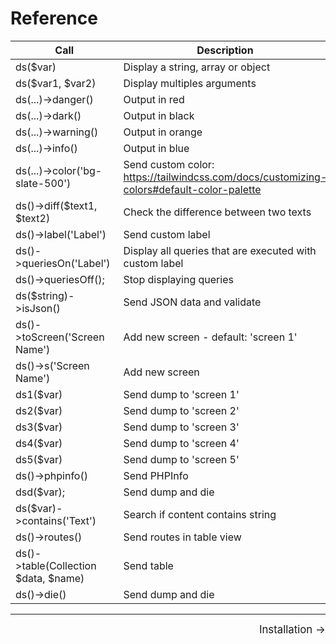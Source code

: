 # Reference

| Call                                 | Description                                                                              |
|--------------------------------------|------------------------------------------------------------------------------------------|
| ds($var)                             | Display a string, array or object                                                        |
| ds($var1, $var2)                     | Display multiples arguments                                                              |
| ds(...)->danger()                    | Output in red                                                                            |
| ds(...)->dark()                      | Output in black                                                                          |
| ds(...)->warning()                   | Output in orange                                                                         |
| ds(...)->info()                      | Output in blue                                                                           |
| ds(...)->color('bg-slate-500')       | Send custom color: https://tailwindcss.com/docs/customizing-colors#default-color-palette |
| ds()->diff($text1, $text2)           | Check the difference between two texts                                                   |
| ds()->label('Label')                 | Send custom label                                                                        |
| ds()->queriesOn('Label')             | Display all queries that are executed with custom label                                  |
| ds()->queriesOff();                  | Stop displaying queries                                                                  |
| ds($string)->isJson()                | Send JSON data and validate                                                              |
| ds()->toScreen('Screen Name')        | Add new screen - default: 'screen 1'                                                     |
| ds()->s('Screen Name')               | Add new screen                                                                           |
| ds1($var)                            | Send dump to 'screen 1'                                                                  |
| ds2($var)                            | Send dump to 'screen 2'                                                                  |
| ds3($var)                            | Send dump to 'screen 3'                                                                  |
| ds4($var)                            | Send dump to 'screen 4'                                                                  |
| ds5($var)                            | Send dump to 'screen 5'                                                                  |
| ds()->phpinfo()                      | Send PHPInfo                                                                             |
| dsd($var);                           | Send dump and die                                                                        |
| ds($var)->contains('Text')           | Search if content contains string                                                        |
| ds()->routes()                       | Send routes in table view                                                                |
| ds()->table(Collection $data, $name) | Send table                                                                               |
| ds()->die()                          | Send dump and die                                                                        |

<hr/>
<footer style="float: right; font-size: larger">
    <span><a style="text-decoration: none;" href="#/get-started/installation">Installation →</a></span>
</footer>